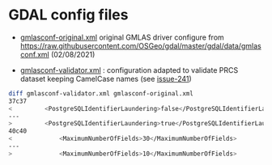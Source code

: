 # GDAL config files

* [gmlasconf-original.xml](gmlasconf-original.xml) original GMLAS driver configure from https://raw.githubusercontent.com/OSGeo/gdal/master/gdal/data/gmlasconf.xml (02/08/2021)

* [gmlasconf-validator.xml](gmlasconf-validator.xml) : configuration adapted to validate PRCS dataset keeping CamelCase names (see [issue-241](https://github.com/IGNF/validator/issues/241))

```bash
diff gmlasconf-validator.xml gmlasconf-original.xml
37c37
<         <PostgreSQLIdentifierLaundering>false</PostgreSQLIdentifierLaundering>
---
>         <PostgreSQLIdentifierLaundering>true</PostgreSQLIdentifierLaundering>
40c40
<             <MaximumNumberOfFields>30</MaximumNumberOfFields>
---
>             <MaximumNumberOfFields>10</MaximumNumberOfFields>
```


